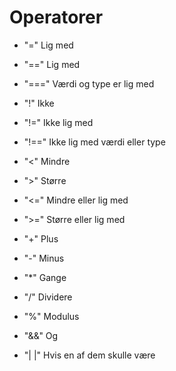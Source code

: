 # Operatorer 

* "=" Lig med

* "==" Lig med

* "===" Værdi og type er lig med

* "!" Ikke

* "!=" Ikke lig med

* "!==" Ikke lig med værdi eller type

* "<" Mindre 

* ">" Større

* "<=" Mindre eller lig med

* ">=" Større eller lig med

* "+" Plus

* "-" Minus

* "*" Gange

* "/" Dividere

* "%" Modulus

* "&&" Og

* "| |" Hvis en af dem skulle være